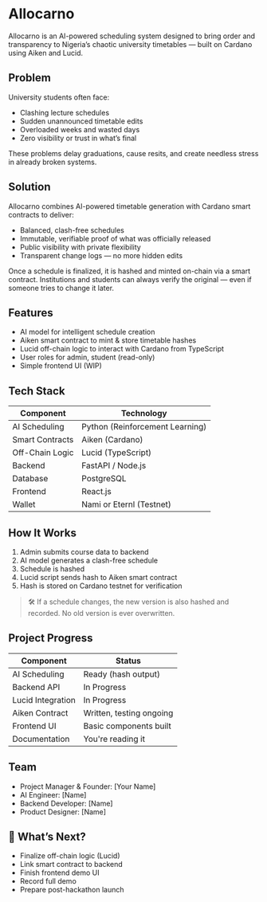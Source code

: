 # Allocarno

Allocarno is an AI-powered scheduling system designed to bring order and transparency to Nigeria’s chaotic university timetables — built on Cardano using Aiken and Lucid.

##  Problem

University students often face:
- Clashing lecture schedules
- Sudden unannounced timetable edits
- Overloaded weeks and wasted days
- Zero visibility or trust in what’s final

These problems delay graduations, cause resits, and create needless stress in already broken systems.

##  Solution

Allocarno combines AI-powered timetable generation with Cardano smart contracts to deliver:
- Balanced, clash-free schedules
- Immutable, verifiable proof of what was officially released
- Public visibility with private flexibility
- Transparent change logs — no more hidden edits

Once a schedule is finalized, it is hashed and minted on-chain via a smart contract. Institutions and students can always verify the original — even if someone tries to change it later.

##  Features

-  AI model for intelligent schedule creation
-  Aiken smart contract to mint & store timetable hashes
-  Lucid off-chain logic to interact with Cardano from TypeScript
-  User roles for admin, student (read-only)
-  Simple frontend UI (WIP)

##  Tech Stack

| Component     | Technology        |
|---------------|-------------------|
| AI Scheduling | Python (Reinforcement Learning) |
| Smart Contracts | Aiken (Cardano) |
| Off-Chain Logic | Lucid (TypeScript) |
| Backend       | FastAPI / Node.js |
| Database      | PostgreSQL |
| Frontend      | React.js          |
| Wallet        | Nami or Eternl (Testnet) |

##  How It Works

1. Admin submits course data to backend
2. AI model generates a clash-free schedule
3. Schedule is hashed
4. Lucid script sends hash to Aiken smart contract
5. Hash is stored on Cardano testnet for verification

> 🛠 If a schedule changes, the new version is also hashed and recorded. No old version is ever overwritten.

##  Project Progress

| Component         | Status     |
|------------------|------------|
| AI Scheduling     |   Ready (hash output) |
| Backend API       | In Progress |
| Lucid Integration | In Progress |
| Aiken Contract    |  Written, testing ongoing |
| Frontend UI       |   Basic components built |
| Documentation     |  You're reading it |

## Team

- Project Manager & Founder: [Your Name]
- AI Engineer: [Name]
- Backend Developer: [Name]
- Product Designer: [Name]

## 💭 What’s Next?

- Finalize off-chain logic (Lucid)
- Link smart contract to backend
- Finish frontend demo UI
- Record full demo
- Prepare post-hackathon launch
